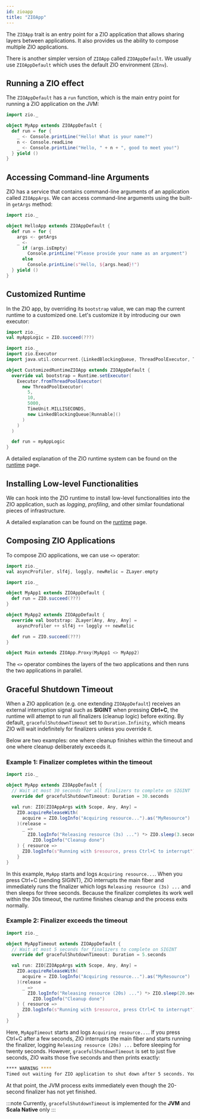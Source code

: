 ```yaml
---
id: zioapp 
title: "ZIOApp"
---
```


The `ZIOApp` trait is an entry point for a ZIO application that allows sharing layers between applications. It also
provides us the ability to compose multiple ZIO applications.

There is another simpler version of `ZIOApp` called `ZIOAppDefault`. We usually use `ZIOAppDefault` which uses the default ZIO environment (`ZEnv`).

## Running a ZIO effect

The `ZIOAppDefault` has a `run` function, which is the main entry point for running a ZIO application on the JVM:

```scala mdoc:compile-only
import zio._

object MyApp extends ZIOAppDefault {
  def run = for {
    _ <- Console.printLine("Hello! What is your name?")
    n <- Console.readLine
    _ <- Console.printLine("Hello, " + n + ", good to meet you!")
  } yield ()
}
```

## Accessing Command-line Arguments

ZIO has a service that contains command-line arguments of an application called `ZIOAppArgs`. We can access command-line arguments using the built-in `getArgs` method:

```scala mdoc:compile-only
import zio._

object HelloApp extends ZIOAppDefault {
  def run = for {
    args <- getArgs
    _ <-
      if (args.isEmpty)
        Console.printLine("Please provide your name as an argument")
      else
        Console.printLine(s"Hello, ${args.head}!")
  } yield ()
}
```

## Customized Runtime

In the ZIO app, by overriding its `bootstrap` value, we can map the current runtime to a customized one. Let's customize it by introducing our own executor:

```scala mdoc:invisible
import zio._
val myAppLogic = ZIO.succeed(???)
```

```scala mdoc:compile-only
import zio._
import zio.Executor
import java.util.concurrent.{LinkedBlockingQueue, ThreadPoolExecutor, TimeUnit}

object CustomizedRuntimeZIOApp extends ZIOAppDefault {
  override val bootstrap = Runtime.setExecutor(
    Executor.fromThreadPoolExecutor(
      new ThreadPoolExecutor(
        5,
        10,
        5000,
        TimeUnit.MILLISECONDS,
        new LinkedBlockingQueue[Runnable]()
      )
    )
  )

  def run = myAppLogic
}
```

A detailed explanation of the ZIO runtime system can be found on the [runtime](runtime.md) page.

## Installing Low-level Functionalities

We can hook into the ZIO runtime to install low-level functionalities into the ZIO application, such as _logging_, _profiling_, and other similar foundational pieces of infrastructure.

A detailed explanation can be found on the [runtime](runtime.md) page.

## Composing ZIO Applications

To compose ZIO applications, we can use `<>` operator:

```scala mdoc:invisible
import zio._
val asyncProfiler, slf4j, loggly, newRelic = ZLayer.empty
```

```scala mdoc:compile-only
import zio._

object MyApp1 extends ZIOAppDefault {    
  def run = ZIO.succeed(???)
}

object MyApp2 extends ZIOAppDefault {
  override val bootstrap: ZLayer[Any, Any, Any] =
    asyncProfiler ++ slf4j ++ loggly ++ newRelic

  def run = ZIO.succeed(???)
}

object Main extends ZIOApp.Proxy(MyApp1 <> MyApp2)
```

The `<>` operator combines the layers of the two applications and then runs the two applications in parallel.

## Graceful Shutdown Timeout

When a ZIO application (e.g. one extending `ZIOAppDefault`) receives an external interruption signal such as **SIGINT** when pressing **Ctrl+C**, the runtime will attempt to run all finalizers (cleanup logic) before exiting. By default, `gracefulShutdownTimeout` set to `Duration.Infinity`, which means ZIO will wait indefinitely for finalizers unless you override it.

Below are two examples: one where cleanup finishes within the timeout and one where cleanup deliberately exceeds it.

### Example 1: Finalizer completes within the timeout

```scala mdoc:compile-only
import zio._

object MyApp extends ZIOAppDefault {
  // Wait at most 30 seconds for all finalizers to complete on SIGINT
  override def gracefulShutdownTimeout: Duration = 30.seconds

  val run: ZIO[ZIOAppArgs with Scope, Any, Any] =
    ZIO.acquireReleaseWith(
      acquire = ZIO.logInfo("Acquiring resource...").as("MyResource")
    )(release =
      _ =>
        ZIO.logInfo("Releasing resource (3s) ...") *> ZIO.sleep(3.seconds) *>
          ZIO.logInfo("Cleanup done")
    ) { resource =>
      ZIO.logInfo(s"Running with $resource, press Ctrl+C to interrupt") *> ZIO.never
    }
}
```

In this example, `MyApp` starts and logs `Acquiring resource...`. When you press Ctrl+C (sending SIGINT), ZIO interrupts the main fiber and immediately runs the finalizer which logs `Releasing resource (3s) ...` and then sleeps for three seconds. Because the finalizer completes its work well within the 30s timeout, the runtime finishes cleanup and the process exits normally.

### Example 2: Finalizer exceeds the timeout
```scala mdoc:compile-only
import zio._

object MyAppTimeout extends ZIOAppDefault {
  // Wait at most 5 seconds for finalizers to complete on SIGINT
  override def gracefulShutdownTimeout: Duration = 5.seconds

  val run: ZIO[ZIOAppArgs with Scope, Any, Any] =
    ZIO.acquireReleaseWith(
      acquire = ZIO.logInfo("Acquiring resource...").as("MyResource")
    )(release =
      _ =>
        ZIO.logInfo("Releasing resource (20s) ...") *> ZIO.sleep(20.seconds) *>
          ZIO.logInfo("Cleanup done")
    ) { resource =>
      ZIO.logInfo(s"Running with $resource, press Ctrl+C to interrupt") *> ZIO.never
    }
}
```
Here, `MyAppTimeout` starts and logs `Acquiring resource...`. If you press Ctrl+C after a few seconds, ZIO interrupts the main fiber and starts running the finalizer, logging `Releasing resource (20s) ...` before sleeping for twenty seconds. However, `gracefulShutdownTimeout` is set to just five seconds, ZIO waits those five seconds and then prints exactly:

```bash
**** WARNING ****
Timed out waiting for ZIO application to shut down after 5 seconds. You can adjust your application's shutdown timeout by overriding the `shutdownTimeout` method
```

At that point, the JVM process exits immediately even though the 20-second finalizer has not yet finished.

:::note
Currently, `gracefulShutdownTimeout` is implemented for the **JVM** and **Scala Native** only
:::
